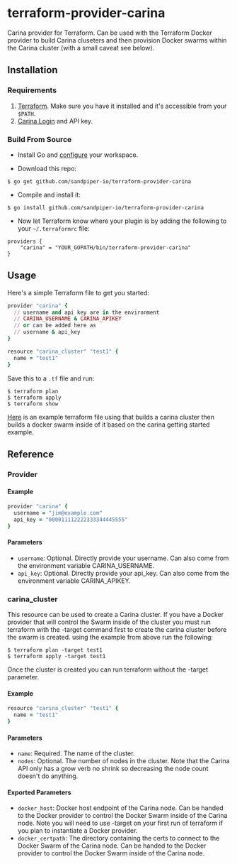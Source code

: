 # terraform-provider-carina
Carina provider for Terraform.  Can be used with the Terraform Docker provider to build Carina cluseters and then provision Docker swarms within the Carina cluster (with a small caveat see below).

## Installation

### Requirements

1. [Terraform](https://www.terraform.io/downloads.html). Make sure you have it installed and it's accessible from your `$PATH`.
2. [Carina Login](https://getcarina.com/) and API key.  

### Build From Source

* Install Go and [configure](https://golang.org/doc/code.html) your workspace.

* Download this repo:

```shell
$ go get github.com/sandpiper-io/terraform-provider-carina
```

* Compile and install it:

```shell
$ go install github.com/sandpiper-io/terraform-provider-carina
```

* Now let Terraform know where your plugin is by adding the following to your `~/.terraformrc` file:

```shell
providers {
    "carina" = "YOUR_GOPATH/bin/terraform-provider-carina"
}
```

## Usage

Here's a simple Terraform file to get you started:

```ruby
provider "carina" {
  // username and api key are in the environment
  // CARINA_USERNAME & CARINA_APIKEY
  // or can be added here as 
  // username & api_key
}

resource "carina_cluster" "test1" {
  name = "test1"
}
```

Save this to a `.tf` file and run:

```shell
$ terraform plan
$ terraform apply
$ terraform show
```

[Here](example.tf) is an example terraform file using that builds a carina cluster then builds a docker swarm inside of it based on the carina getting started example.

## Reference

### Provider

#### Example

```ruby
provider "carina" {
  username = "jim@example.com"
  api_key = "000011112222333344445555"
}
```

#### Parameters

* `username`: Optional. Directly provide your username.  Can also come from the environment variable CARINA_USERNAME.
* `api_key`: Optional. Directly provide your api_key.  Can also come from the environment variable CARINA_APIKEY.

### carina_cluster

This resource can be used to create a Carina cluster.  If you have a Docker provider that will control the Swarm inside of the cluster you must run terraform with the -target command first to create the carina cluster before the swarm is created.  using the example from above run the following:

```shell
$ terraform plan -target test1
$ terraform apply -target test1
```

Once the cluster is created you can run terraform without the -target parameter.

#### Example

```ruby
resource "carina_cluster" "test1" {
  name = "test1"
}
```

#### Parameters

* `name`: Required. The name of the cluster.
* `nodes`: Optional. The number of nodes in the cluster.  Note that the Carina API only has a grow verb no shrink so decreasing the node count doesn't do anything. 


#### Exported Parameters

* `docker_host`: Docker host endpoint of the Carina node.  Can be handed to the Docker provider to control the Docker Swarm inside of the Carina node.  Note you will need to use -target on your first run of terraform if you plan to instantiate a Docker provider.
* `docker_certpath`: The directory containing the certs to connect to the Docker Swarm of the Carina node.  Can be handed to the Docker provider to control the Docker Swarm inside of the Carina node.

